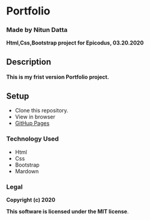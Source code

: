 # Portfolio
### Made by Nitun Datta
**Html,Css,Bootstrap project for Epicodus, 03.20.2020**
## Description
#### This is my frist version Portfolio project.

## Setup
  - Clone this repository.
  - View in browser
  - [GitHup Pages](https://nitundatta8.github.io/portfolio/)

### Technology Used
  - Html
  - Css
  - Bootstrap
  - Mardown

### Legal 
**Copyright (c) 2020**

**This software is licensed under the MIT license**. 
